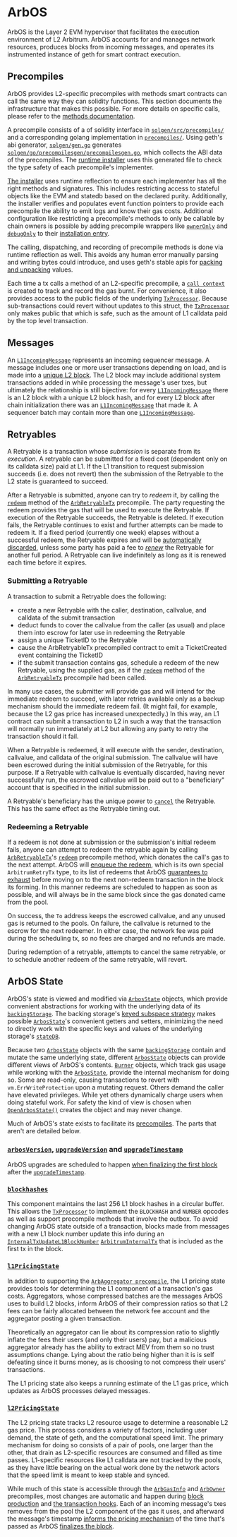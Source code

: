# ArbOS

ArbOS is the Layer 2 EVM hypervisor that facilitates the execution environment of L2 Arbitrum. ArbOS accounts for and manages network resources, produces blocks from incoming messages, and operates its instrumented instance of geth for smart contract execution.

## Precompiles

ArbOS provides L2-specific precompiles with methods smart contracts can call the same way they can solidity functions. This section documents the infrastructure that makes this possible. For more details on specific calls, please refer to the [methods documentation](Precompiles.md).

A precompile consists of a of solidity interface in [`solgen/src/precompiles/`][solgen_precompiles_dir] and a corresponding golang implementation in [`precompiles/`][precompiles_dir]. Using geth's abi generator, [`solgen/gen.go`][gen_file] generates [`solgen/go/precompilesgen/precompilesgen.go`][precompilesgen_link], which collects the ABI data of the precompiles. The [runtime installer][installer_link] uses this generated file to check the type safety of each precompile's implementer.

[The installer][installer_link] uses runtime reflection to ensure each implementer has all the right methods and signatures. This includes restricting access to stateful objects like the EVM and statedb based on the declared purity. Additionally, the installer verifies and populates event function pointers to provide each precompile the ability to emit logs and know their gas costs. Additional configuration like restricting a precompile's methods to only be callable by chain owners is possible by adding precompile wrappers like [`ownerOnly`][ownerOnly_link] and [`debugOnly`][debugOnly_link] to their [installation entry][installation_link].

The calling, dispatching, and recording of precompile methods is done via runtime reflection as well. This avoids any human error manually parsing and writing bytes could introduce, and uses geth's stable apis for [packing and unpacking][packing_link] values.

Each time a tx calls a method of an L2-specific precompile, a [`call context`][call_context_link] is created to track and record the gas burnt. For convenience, it also provides access to the public fields of the underlying [`TxProcessor`][TxProcessor_link]. Because sub-transactions could revert without updates to this struct, the [`TxProcessor`][TxProcessor_link] only makes public that which is safe, such as the amount of L1 calldata paid by the top level transaction.

[solgen_precompiles_dir]: https://github.com/OffchainLabs/nitro/tree/master/solgen/src/precompiles
[precompiles_dir]: https://github.com/OffchainLabs/nitro/tree/master/precompiles
[installer_link]: https://github.com/OffchainLabs/nitro/blob/bc6b52daf7232af2ca2fec3f54a5b546f1196c45/precompiles/precompile.go#L379
[installation_link]: https://github.com/OffchainLabs/nitro/blob/bc6b52daf7232af2ca2fec3f54a5b546f1196c45/precompiles/precompile.go#L403
[gen_file]: https://github.com/OffchainLabs/nitro/blob/master/solgen/gen.go
[ownerOnly_link]: https://github.com/OffchainLabs/nitro/blob/f11ba39cf91ee1fe1b5f6b67e8386e5efd147667/precompiles/wrapper.go#L58
[debugOnly_link]: https://github.com/OffchainLabs/nitro/blob/f11ba39cf91ee1fe1b5f6b67e8386e5efd147667/precompiles/wrapper.go#L23
[precompilesgen_link]: https://github.com/OffchainLabs/nitro/blob/f11ba39cf91ee1fe1b5f6b67e8386e5efd147667/solgen/gen.go#L55
[packing_link]: https://github.com/OffchainLabs/nitro/blob/bc6b52daf7232af2ca2fec3f54a5b546f1196c45/precompiles/precompile.go#L438
[call_context_link]: https://github.com/OffchainLabs/nitro/blob/f11ba39cf91ee1fe1b5f6b67e8386e5efd147667/precompiles/context.go#L26

## Messages

An [`L1IncomingMessage`][L1IncomingMessage_link] represents an incoming sequencer message. A message includes one or more user transactions depending on load, and is made into a [unique L2 block][ProduceBlockAdvanced_link]. The L2 block may include additional system transactions added in while processing the message's user txes, but ultimately the relationship is still bijective: for every [`L1IncomingMessage`][L1IncomingMessage_link] there is an L2 block with a unique L2 block hash, and for every L2 block after chain initialization there was an [`L1IncomingMessage`][L1IncomingMessage_link] that made it. A sequencer batch may contain more than one [`L1IncomingMessage`][L1IncomingMessage_link].

[L1IncomingMessage_link]: https://github.com/OffchainLabs/nitro/blob/4ac7e9268e9885a025e0060c9ec30f9612f9e651/arbos/incomingmessage.go#L54
[ProduceBlockAdvanced_link]: https://github.com/OffchainLabs/nitro/blob/4ac7e9268e9885a025e0060c9ec30f9612f9e651/arbos/block_processor.go#L118

## Retryables<a name=Retryables></a>

A Retryable is a transaction whose *submission* is separate from its *execution*.  A retryable can be submitted for a fixed cost (dependent only on its calldata size) paid at L1.  If the L1 transition to request submission succeeds (i.e. does not revert) then the submission of the Retryable to the L2 state is guaranteed to succeed.

After a Retryable is submitted, anyone can try to *redeem* it, by calling the [`redeem`](Precompiles.md#ArbRetryableTx) method of the [`ArbRetryableTx`](Precompiles.md#ArbRetryableTx) precompile.  The party requesting the redeem provides the gas that will be used to execute the Retryable.  If execution of the Retryable succeeds, the Retryable is deleted.  If execution fails, the Retryable continues to exist and further attempts can be made to redeem it.  If a fixed period (currently one week) elapses without a successful redeem, the Retryable expires and will be [automatically discarded][discard_link], unless some party has paid a fee to [*renew*][renew_link] the Retryable for another full period.  A Retryable can live indefinitely as long as it is renewed each time before it expires.

[discard_link]: https://github.com/OffchainLabs/nitro/blob/fa36a0f138b8a7e684194f9840315d80c390f324/arbos/retryables/retryable.go#L262
[renew_link]: https://github.com/OffchainLabs/nitro/blob/fa36a0f138b8a7e684194f9840315d80c390f324/arbos/retryables/retryable.go#L207


### Submitting a Retryable

A transaction to submit a Retryable does the following:

* create a new Retryable with the caller, destination, callvalue, and calldata of the submit transaction
* deduct funds to cover the callvalue from the caller (as usual) and place them into escrow for later use in redeeming the Retryable
* assign a unique TicketID to the Retryable
* cause the ArbRetryableTx precompiled contract to emit a TicketCreated event containing the TicketID
* if the submit transaction contains gas, schedule a redeem of the new Retryable, using the supplied gas, as if the [`redeem`](Precompiles.md#ArbRetryableTx) method of the [`ArbRetryableTx`](Precompiles.md#ArbRetryableTx) precompile had been called.

In many use cases, the submitter will provide gas and will intend for the immediate redeem to succeed, with later retries available only as a backup mechanism should the immediate redeem fail. (It might fail, for example, because the L2 gas price has increased unexpectedly.) In this way, an L1 contract can submit a transaction to L2 in such a way that the transaction will normally run immediately at L2 but allowing any party to retry the transaction should it fail.

When a Retryable is redeemed, it will execute with the sender, destination, callvalue, and calldata of the original submission. The callvalue will have been escrowed during the initial submission of the Retryable, for this purpose.  If a Retryable with callvalue is eventually discarded, having never successfully run, the escrowed callvalue will be paid out to a "beneficiary" account that is specified in the initial submission.

A Retryable's beneficiary has the unique power to [`cancel`](Precompiles.md#ArbRetryableTx) the Retryable. This has the same effect as the Retryable timing out.

[moved_link]: https://github.com/OffchainLabs/nitro/blob/fa36a0f138b8a7e684194f9840315d80c390f324/arbos/tx_processor.go#L191

### Redeeming a Retryable

If a redeem is not done at submission or the submission's initial redeem fails, anyone can attempt to redeem the retryable again by calling [`ArbRetryableTx`](Precompiles.md#ArbRetryableTx)'s [`redeem`](Precompiles.md#ArbRetryableTx) precompile method, which donates the call's gas to the next attempt. ArbOS will [enqueue the redeem][enqueue_link], which is its own special `ArbitrumRetryTx` type, to its list of redeems that ArbOS [guarantees to exhaust][exhaust_link] before moving on to the next non-redeem transaction in the block its forming. In this manner redeems are scheduled to happen as soon as possible, and will always be in the same block since the gas donated came from the pool.

On success, the `To` address keeps the escrowed callvalue, and any unused gas is returned to the pools. On failure, the callvalue is returned to the escrow for the next redeemer. In either case, the network fee was paid during the scheduling tx, so no fees are charged and no refunds are made. 

During redemption of a retryable, attempts to cancel the same retryable, or to schedule another redeem of the same retryable, will revert.

[enqueue_link]: https://github.com/OffchainLabs/nitro/blob/fa36a0f138b8a7e684194f9840315d80c390f324/arbos/block_processor.go#L245
[exhaust_link]: https://github.com/OffchainLabs/nitro/blob/fa36a0f138b8a7e684194f9840315d80c390f324/arbos/block_processor.go#L135

## ArbOS State

ArbOS's state is viewed and modified via [`ArbosState`][ArbosState_link] objects, which provide convenient abstractions for working with the underlying data of its [`backingStorage`][BackingStorage_link]. The backing storage's [keyed subspace strategy][subspace_link] makes possible [`ArbosState`][ArbosState_link]'s convenient getters and setters, minimizing the need to directly work with the specific keys and values of the underlying storage's [`stateDB`][stateDB_link].

Because two [`ArbosState`][ArbosState_link] objects with the same [`backingStorage`][BackingStorage_link] contain and mutate the same underlying state, different [`ArbosState`][ArbosState_link] objects can provide different views of ArbOS's contents. [`Burner`][Burner_link] objects, which track gas usage while working with the [`ArbosState`][ArbosState_link], provide the internal mechanism for doing so. Some are read-only, causing transactions to revert with `vm.ErrWriteProtection` upon a mutating request. Others demand the caller have elevated privileges. While yet others dynamically charge users when doing stateful work. For safety the kind of view is chosen when [`OpenArbosState()`][OpenArbosState_link] creates the object and may never change. 

Much of ArbOS's state exists to facilitate its [precompiles](Precompiles.md). The parts that aren't are detailed below.

[ArbosState_link]: https://github.com/OffchainLabs/nitro/blob/fa36a0f138b8a7e684194f9840315d80c390f324/arbos/arbosState/arbosstate.go#L36
[BackingStorage_link]: https://github.com/OffchainLabs/nitro/blob/fa36a0f138b8a7e684194f9840315d80c390f324/arbos/storage/storage.go#L51
[stateDB_link]: https://github.com/OffchainLabs/go-ethereum/blob/0ba62aab54fd7d6f1570a235f4e3a877db9b2bd0/core/state/statedb.go#L66
[subspace_link]: https://github.com/OffchainLabs/nitro/blob/fa36a0f138b8a7e684194f9840315d80c390f324/arbos/storage/storage.go#L21
[OpenArbosState_link]: https://github.com/OffchainLabs/nitro/blob/fa36a0f138b8a7e684194f9840315d80c390f324/arbos/arbosState/arbosstate.go#L57
[Burner_link]: https://github.com/OffchainLabs/nitro/blob/fa36a0f138b8a7e684194f9840315d80c390f324/arbos/burn/burn.go#L11

### [`arbosVersion`][arbosVersion_link], [`upgradeVersion`][upgradeVersion_link] and [`upgradeTimestamp`][upgradeTimestamp_link]

ArbOS upgrades are scheduled to happen [when finalizing the first block][FinalizeBlock_link] after the [`upgradeTimestamp`][upgradeTimestamp_link].

[arbosVersion_link]: https://github.com/OffchainLabs/nitro/blob/fa36a0f138b8a7e684194f9840315d80c390f324/arbos/arbosState/arbosstate.go#L37
[upgradeVersion_link]: https://github.com/OffchainLabs/nitro/blob/fa36a0f138b8a7e684194f9840315d80c390f324/arbos/arbosState/arbosstate.go#L38
[upgradeTimestamp_link]: https://github.com/OffchainLabs/nitro/blob/fa36a0f138b8a7e684194f9840315d80c390f324/arbos/arbosState/arbosstate.go#L39
[FinalizeBlock_link]: https://github.com/OffchainLabs/nitro/blob/fa36a0f138b8a7e684194f9840315d80c390f324/arbos/block_processor.go#L350

### [`blockhashes`][blockhashes_link]

This component maintains the last 256 L1 block hashes in a circular buffer. This allows the [`TxProcessor`][TxProcessor_link] to implement the `BLOCKHASH` and `NUMBER` opcodes as well as support precompile methods that involve the outbox. To avoid changing ArbOS state outside of a transaction, blocks made from messages with a new L1 block number update this info during an [`InternalTxUpdateL1BlockNumber`][InternalTxUpdateL1BlockNumber_link] [`ArbitrumInternalTx`][ArbitrumInternalTx_link] that is included as the first tx in the block.

[blockhashes_link]: https://github.com/OffchainLabs/nitro/blob/fa36a0f138b8a7e684194f9840315d80c390f324/arbos/blockhash/blockhash.go#L15
[InternalTxUpdateL1BlockNumber_link]: https://github.com/OffchainLabs/nitro/blob/fa36a0f138b8a7e684194f9840315d80c390f324/arbos/internal_tx.go#L24
[ArbitrumInternalTx_link]: https://github.com/OffchainLabs/nitro/blob/fa36a0f138b8a7e684194f9840315d80c390f324/arbos/block_processor.go#L116
[TxProcessor_link]: https://github.com/OffchainLabs/nitro/blob/fa36a0f138b8a7e684194f9840315d80c390f324/arbos/tx_processor.go#L33

### [`l1PricingState`][l1PricingState_link]

In addition to supporting the [`ArbAggregator precompile`](Precompiles.md#ArbAggregator), the L1 pricing state provides tools for determining the L1 component of a transaction's gas costs. Aggregators, whose compressed batches are the messages ArbOS uses to build L2 blocks, inform ArbOS of their compression ratios so that L2 fees can be fairly allocated between the network fee account and the aggregator posting a given transaction.

Theoretically an aggregator can lie about its compression ratio to slightly inflate the fees their users (and only their users) pay, but a malicious aggregator already has the ability to extract MEV from them so no trust assumptions change. Lying about the ratio being higher than it is is self defeating since it burns money, as is choosing to not compress their users' transactions.

The L1 pricing state also keeps a running estimate of the L1 gas price, which updates as ArbOS processes delayed messages.

[l1PricingState_link]: https://github.com/OffchainLabs/nitro/blob/fa36a0f138b8a7e684194f9840315d80c390f324/arbos/l1pricing/l1pricing.go#L16

### [`l2PricingState`][l2PricingState_link]

The L2 pricing state tracks L2 resource usage to determine a reasonable L2 gas price. This process considers a variety of factors, including user demand, the state of geth, and the computational speed limit. The primary mechanism for doing so consists of a pair of pools, one larger than the other, that drain as L2-specific resources are consumed and filled as time passes. L1-specific resources like L1 calldata are not tracked by the pools, as they have little bearing on the actual work done by the network actors that the speed limit is meant to keep stable and synced. 

While much of this state is accessible through the [`ArbGasInfo`](Precompiles.md#ArbGasInfo) and [`ArbOwner`](Precompiles.md#ArbOwner) precompiles, most changes are automatic and happen during [block production][block_production_link] and [the transaction hooks](Geth.md#Hooks). Each of an incoming message's txes removes from the pool the L2 component of the gas it uses, and afterward the message's timestamp [informs the pricing mechanism][notify_pricer_link] of the time that's passed as ArbOS [finalizes the block][finalizeblock_link].

[l2PricingState_link]: https://github.com/OffchainLabs/nitro/blob/fa36a0f138b8a7e684194f9840315d80c390f324/arbos/l2pricing/l2pricing.go#L14
[block_production_link]: https://github.com/OffchainLabs/nitro/blob/fa36a0f138b8a7e684194f9840315d80c390f324/arbos/block_processor.go#L77
[notify_pricer_link]: https://github.com/OffchainLabs/nitro/blob/fa36a0f138b8a7e684194f9840315d80c390f324/arbos/block_processor.go#L336
